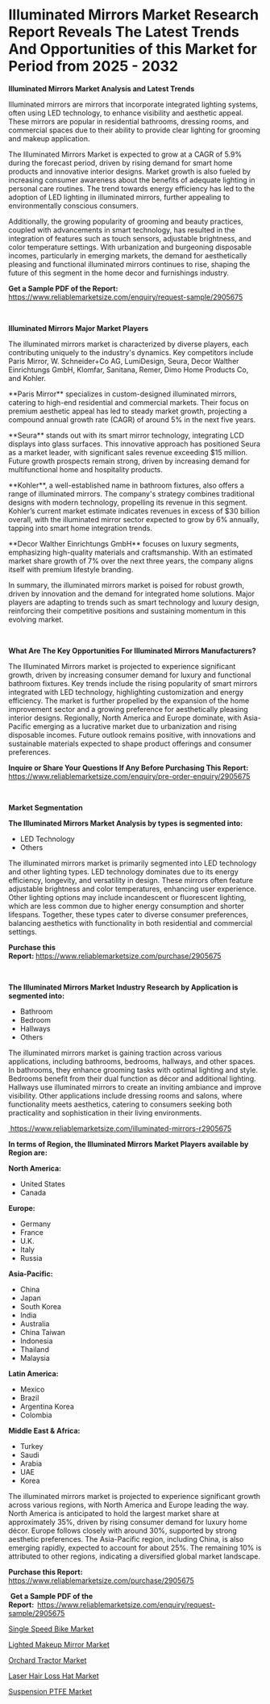 <p><h1>Illuminated Mirrors Market Research Report Reveals The Latest Trends And Opportunities of this Market for Period from 2025 - 2032</h1></p><p><strong>Illuminated Mirrors Market Analysis and Latest Trends</strong></p>
<p><p>Illuminated mirrors are mirrors that incorporate integrated lighting systems, often using LED technology, to enhance visibility and aesthetic appeal. These mirrors are popular in residential bathrooms, dressing rooms, and commercial spaces due to their ability to provide clear lighting for grooming and makeup application. </p><p>The Illuminated Mirrors Market is expected to grow at a CAGR of 5.9% during the forecast period, driven by rising demand for smart home products and innovative interior designs. Market growth is also fueled by increasing consumer awareness about the benefits of adequate lighting in personal care routines. The trend towards energy efficiency has led to the adoption of LED lighting in illuminated mirrors, further appealing to environmentally conscious consumers. </p><p>Additionally, the growing popularity of grooming and beauty practices, coupled with advancements in smart technology, has resulted in the integration of features such as touch sensors, adjustable brightness, and color temperature settings. With urbanization and burgeoning disposable incomes, particularly in emerging markets, the demand for aesthetically pleasing and functional illuminated mirrors continues to rise, shaping the future of this segment in the home decor and furnishings industry.</p></p>
<p><strong>Get a Sample PDF of the Report:&nbsp;</strong> <a href="https://www.reliablemarketsize.com/enquiry/request-sample/2905675?utm_campaign=1888&utm_medium=2&utm_source=Github&utm_content=ia&utm_term=12032025&utm_id=illuminated-mirrors">https://www.reliablemarketsize.com/enquiry/request-sample/2905675</a></p>
<p>&nbsp;</p>
<p><strong>Illuminated Mirrors Major Market Players</strong></p>
<p><p>The illuminated mirrors market is characterized by diverse players, each contributing uniquely to the industry's dynamics. Key competitors include Paris Mirror, W. Schneider+Co AG, LumiDesign, Seura, Decor Walther Einrichtungs GmbH, Klomfar, Sanitana, Remer, Dimo Home Products Co, and Kohler.</p><p>**Paris Mirror** specializes in custom-designed illuminated mirrors, catering to high-end residential and commercial markets. Their focus on premium aesthetic appeal has led to steady market growth, projecting a compound annual growth rate (CAGR) of around 5% in the next five years.</p><p>**Seura** stands out with its smart mirror technology, integrating LCD displays into glass surfaces. This innovative approach has positioned Seura as a market leader, with significant sales revenue exceeding $15 million. Future growth prospects remain strong, driven by increasing demand for multifunctional home and hospitality products.</p><p>**Kohler**, a well-established name in bathroom fixtures, also offers a range of illuminated mirrors. The company's strategy combines traditional designs with modern technology, propelling its revenue in this segment. Kohler’s current market estimate indicates revenues in excess of $30 billion overall, with the illuminated mirror sector expected to grow by 6% annually, tapping into smart home integration trends.</p><p>**Decor Walther Einrichtungs GmbH** focuses on luxury segments, emphasizing high-quality materials and craftsmanship. With an estimated market share growth of 7% over the next three years, the company aligns itself with premium lifestyle branding.</p><p>In summary, the illuminated mirrors market is poised for robust growth, driven by innovation and the demand for integrated home solutions. Major players are adapting to trends such as smart technology and luxury design, reinforcing their competitive positions and sustaining momentum in this evolving market.</p></p>
<p>&nbsp;</p>
<p><strong>What Are The Key Opportunities For Illuminated Mirrors Manufacturers?</strong></p>
<p><p>The Illuminated Mirrors market is projected to experience significant growth, driven by increasing consumer demand for luxury and functional bathroom fixtures. Key trends include the rising popularity of smart mirrors integrated with LED technology, highlighting customization and energy efficiency. The market is further propelled by the expansion of the home improvement sector and a growing preference for aesthetically pleasing interior designs. Regionally, North America and Europe dominate, with Asia-Pacific emerging as a lucrative market due to urbanization and rising disposable incomes. Future outlook remains positive, with innovations and sustainable materials expected to shape product offerings and consumer preferences.</p></p>
<p><strong>Inquire or Share Your Questions If Any Before Purchasing This Report:</strong> <a href="https://www.reliablemarketsize.com/enquiry/pre-order-enquiry/2905675?utm_campaign=1888&utm_medium=2&utm_source=Github&utm_content=ia&utm_term=12032025&utm_id=illuminated-mirrors">https://www.reliablemarketsize.com/enquiry/pre-order-enquiry/2905675</a></p>
<p>&nbsp;</p>
<p><strong>Market Segmentation</strong></p>
<p><strong>The Illuminated Mirrors Market Analysis by types is segmented into:</strong></p>
<p><ul><li>LED Technology</li><li>Others</li></ul></p>
<p><p>The illuminated mirrors market is primarily segmented into LED technology and other lighting types. LED technology dominates due to its energy efficiency, longevity, and versatility in design. These mirrors often feature adjustable brightness and color temperatures, enhancing user experience. Other lighting options may include incandescent or fluorescent lighting, which are less common due to higher energy consumption and shorter lifespans. Together, these types cater to diverse consumer preferences, balancing aesthetics with functionality in both residential and commercial settings.</p></p>
<p><strong>Purchase this Report:&nbsp;</strong><a href="https://www.reliablemarketsize.com/purchase/2905675?utm_campaign=1888&utm_medium=2&utm_source=Github&utm_content=ia&utm_term=12032025&utm_id=illuminated-mirrors">https://www.reliablemarketsize.com/purchase/2905675</a></p>
<p>&nbsp;</p>
<p><strong>The Illuminated Mirrors Market Industry Research by Application is segmented into:</strong></p>
<p><ul><li>Bathroom</li><li>Bedroom</li><li>Hallways</li><li>Others</li></ul></p>
<p><p>The illuminated mirrors market is gaining traction across various applications, including bathrooms, bedrooms, hallways, and other spaces. In bathrooms, they enhance grooming tasks with optimal lighting and style. Bedrooms benefit from their dual function as décor and additional lighting. Hallways use illuminated mirrors to create an inviting ambiance and improve visibility. Other applications include dressing rooms and salons, where functionality meets aesthetics, catering to consumers seeking both practicality and sophistication in their living environments.</p></p>
<p><a href="https://www.reliablemarketsize.com/illuminated-mirrors-r2905675?utm_campaign=1888&utm_medium=2&utm_source=Github&utm_content=ia&utm_term=12032025&utm_id=illuminated-mirrors">&nbsp;https://www.reliablemarketsize.com/illuminated-mirrors-r2905675</a></p>
<p><strong>In terms of Region, the Illuminated Mirrors Market Players available by Region are:</strong></p>
<p>
    <p> <strong> North America: </strong>
        <ul>
            <li>United States</li>
            <li>Canada</li>
        </ul>
        </p> 
    <p> <strong> Europe: </strong>
        <ul>
            <li>Germany</li>
            <li>France</li>
            <li>U.K.</li>
            <li>Italy</li>
            <li>Russia</li>
        </ul>
        </p> 
    <p> <strong> Asia-Pacific: </strong>
        <ul>
            <li>China</li>
            <li>Japan</li>
            <li>South Korea</li>
            <li>India</li>
            <li>Australia</li>
            <li>China Taiwan</li>
            <li>Indonesia</li>
            <li>Thailand</li>
            <li>Malaysia</li>
        </ul>
        </p> 
    <p> <strong> Latin America: </strong>
        <ul>
            <li>Mexico</li>
            <li>Brazil</li>
            <li>Argentina Korea</li>
            <li>Colombia</li>
        </ul>
        </p> 
    <p> <strong> Middle East & Africa: </strong>
        <ul>
            <li>Turkey</li>
            <li>Saudi</li>
            <li>Arabia</li>
            <li>UAE</li>
            <li>Korea</li>
        </ul>
    </p>
    </p>
<p><p>The illuminated mirrors market is projected to experience significant growth across various regions, with North America and Europe leading the way. North America is anticipated to hold the largest market share at approximately 35%, driven by rising consumer demand for luxury home décor. Europe follows closely with around 30%, supported by strong aesthetic preferences. The Asia-Pacific region, including China, is also emerging rapidly, expected to account for about 25%. The remaining 10% is attributed to other regions, indicating a diversified global market landscape.</p></p>
<p><strong>Purchase this Report: </strong><a href="https://www.reliablemarketsize.com/purchase/2905675?utm_campaign=1888&utm_medium=2&utm_source=Github&utm_content=ia&utm_term=12032025&utm_id=illuminated-mirrors">https://www.reliablemarketsize.com/purchase/2905675</a></p>
<p>&nbsp;<strong>Get a Sample PDF of the Report:&nbsp;&nbsp;</strong><a href="https://www.reliablemarketsize.com/enquiry/request-sample/2905675?utm_campaign=1888&utm_medium=2&utm_source=Github&utm_content=ia&utm_term=12032025&utm_id=illuminated-mirrors">https://www.reliablemarketsize.com/enquiry/request-sample/2905675</a></p>
<p><strong></strong></p>
<p><p><a href="https://github.com/zalubakoraka/Market-Research-Report-List-1/blob/main/single-speed-bike-market.md?utm_campaign=1888&utm_medium=2&utm_source=Github&utm_content=ia&utm_term=12032025&utm_id=illuminated-mirrors">Single Speed Bike Market</a></p><p><a href="https://github.com/luckyshygirl/Market-Research-Report-List-7/blob/main/lighted-makeup-mirror-market.md?utm_campaign=1888&utm_medium=2&utm_source=Github&utm_content=ia&utm_term=12032025&utm_id=illuminated-mirrors">Lighted Makeup Mirror Market</a></p><p><a href="https://github.com/sacmatidora/Market-Research-Report-List-1/blob/main/orchard-tractor-market.md?utm_campaign=1888&utm_medium=2&utm_source=Github&utm_content=ia&utm_term=12032025&utm_id=illuminated-mirrors">Orchard Tractor Market</a></p><p><a href="https://github.com/vimar16th/Market-Research-Report-List-7/blob/main/laser-hair-loss-hat-market.md?utm_campaign=1888&utm_medium=2&utm_source=Github&utm_content=ia&utm_term=12032025&utm_id=illuminated-mirrors">Laser Hair Loss Hat Market</a></p><p><a href="https://github.com/airitaursela/Market-Research-Report-List-1/blob/main/suspension-ptfe-market.md?utm_campaign=1888&utm_medium=2&utm_source=Github&utm_content=ia&utm_term=12032025&utm_id=illuminated-mirrors">Suspension PTFE Market</a></p></p>